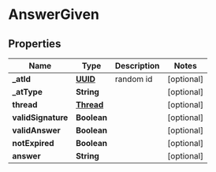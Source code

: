 # AnswerGiven

## Properties
Name | Type | Description | Notes
------------ | ------------- | ------------- | -------------
**_atId** | [**UUID**](UUID.md) | random id |  [optional]
**_atType** | **String** |  |  [optional]
**thread** | [**Thread**](Thread.md) |  |  [optional]
**validSignature** | **Boolean** |  |  [optional]
**validAnswer** | **Boolean** |  |  [optional]
**notExpired** | **Boolean** |  |  [optional]
**answer** | **String** |  |  [optional]
